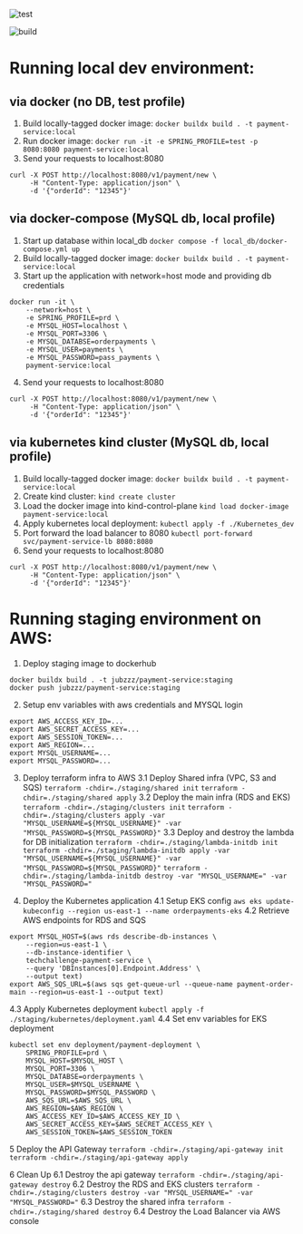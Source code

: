 ![test](https://github.com/pedidos-techallenge/payment-service/actions/workflows/test.yml/badge.svg)

![build](https://github.com/pedidos-techallenge/payment-service/actions/workflows/build.yml/badge.svg)


# Running local dev environment:

## via docker (no DB, test profile)
1. Build locally-tagged docker image:
`docker buildx build . -t payment-service:local`
2. Run docker image:
`docker run -it -e SPRING_PROFILE=test -p 8080:8080 payment-service:local`
3. Send your requests to localhost:8080
```
curl -X POST http://localhost:8080/v1/payment/new \
     -H "Content-Type: application/json" \
     -d '{"orderId": "12345"}'
```

## via docker-compose (MySQL db, local profile)
1. Start up database within local_db
`docker compose -f local_db/docker-compose.yml up`
2. Build locally-tagged docker image:
`docker buildx build . -t payment-service:local`
3. Start up the application with network=host mode and providing db credentials
```
docker run -it \
    --network=host \
    -e SPRING_PROFILE=prd \
    -e MYSQL_HOST=localhost \
    -e MYSQL_PORT=3306 \
    -e MYSQL_DATABSE=orderpayments \
    -e MYSQL_USER=payments \
    -e MYSQL_PASSWORD=pass_payments \
    payment-service:local
```
4. Send your requests to localhost:8080
```
curl -X POST http://localhost:8080/v1/payment/new \
     -H "Content-Type: application/json" \
     -d '{"orderId": "12345"}'
```

## via kubernetes kind cluster (MySQL db, local profile)
1. Build locally-tagged docker image:
`docker buildx build . -t payment-service:local`
2. Create kind cluster:
`kind create cluster`
3. Load the docker image into kind-control-plane
`kind load docker-image payment-service:local`
4. Apply kubernetes local deployment:
`kubectl apply -f ./Kubernetes_dev`
5. Port forward the load balancer to 8080
`kubectl port-forward svc/payment-service-lb 8080:8080`
6. Send your requests to localhost:8080
```
curl -X POST http://localhost:8080/v1/payment/new \
     -H "Content-Type: application/json" \
     -d '{"orderId": "12345"}'
```

# Running staging environment on AWS:
1. Deploy staging image to dockerhub
```
docker buildx build . -t jubzzz/payment-service:staging
docker push jubzzz/payment-service:staging
```
2. Setup env variables with aws credentials and MYSQL login
```
export AWS_ACCESS_KEY_ID=...
export AWS_SECRET_ACCESS_KEY=...
export AWS_SESSION_TOKEN=...
export AWS_REGION=...
export MYSQL_USERNAME=...
export MYSQL_PASSWORD=...
```
3. Deploy terraform infra to AWS
3.1 Deploy Shared infra (VPC, S3 and SQS)
`terraform -chdir=./staging/shared init`
`terraform -chdir=./staging/shared apply`
3.2 Deploy the main infra (RDS and EKS)
`terraform -chdir=./staging/clusters init`
`terraform -chdir=./staging/clusters apply -var "MYSQL_USERNAME=${MYSQL_USERNAME}" -var "MYSQL_PASSWORD=${MYSQL_PASSWORD}"`
3.3 Deploy and destroy the lambda for DB initialization
`terraform -chdir=./staging/lambda-initdb init`
`terraform -chdir=./staging/lambda-initdb apply -var "MYSQL_USERNAME=${MYSQL_USERNAME}" -var "MYSQL_PASSWORD=${MYSQL_PASSWORD}"`
`terraform -chdir=./staging/lambda-initdb destroy -var "MYSQL_USERNAME=" -var "MYSQL_PASSWORD="`

4. Deploy the Kubernetes application
4.1 Setup EKS config
`aws eks update-kubeconfig --region us-east-1 --name orderpayments-eks`
4.2 Retrieve AWS endpoints for RDS and SQS
```
export MYSQL_HOST=$(aws rds describe-db-instances \
    --region=us-east-1 \
    --db-instance-identifier \
    techchallenge-payment-service \
    --query 'DBInstances[0].Endpoint.Address' \
    --output text)
export AWS_SQS_URL=$(aws sqs get-queue-url --queue-name payment-order-main --region=us-east-1 --output text)
```
4.3 Apply Kubernetes deployment
`kubectl apply -f ./staging/kubernetes/deployment.yaml`
4.4 Set env variables for EKS deployment 
```
kubectl set env deployment/payment-deployment \
    SPRING_PROFILE=prd \
    MYSQL_HOST=$MYSQL_HOST \
    MYSQL_PORT=3306 \
    MYSQL_DATABSE=orderpayments \
    MYSQL_USER=$MYSQL_USERNAME \
    MYSQL_PASSWORD=$MYSQL_PASSWORD \
    AWS_SQS_URL=$AWS_SQS_URL \
    AWS_REGION=$AWS_REGION \
    AWS_ACCESS_KEY_ID=$AWS_ACCESS_KEY_ID \
    AWS_SECRET_ACCESS_KEY=$AWS_SECRET_ACCESS_KEY \
    AWS_SESSION_TOKEN=$AWS_SESSION_TOKEN
```
5 Deploy the API Gateway
`terraform -chdir=./staging/api-gateway init`
`terraform -chdir=./staging/api-gateway apply`

6 Clean Up
6.1 Destroy the api gateway
`terraform -chdir=./staging/api-gateway destroy`
6.2 Destroy the RDS and EKS clusters
`terraform -chdir=./staging/clusters destroy -var "MYSQL_USERNAME=" -var "MYSQL_PASSWORD="`
6.3 Destroy the shared infra
`terraform -chdir=./staging/shared destroy`
6.4 Destroy the Load Balancer via AWS console